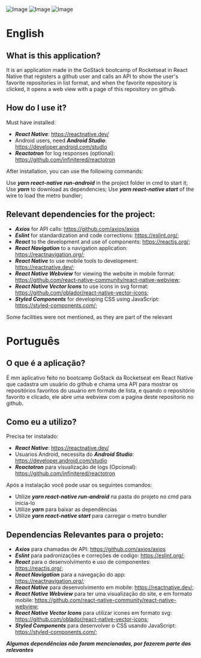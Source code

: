 ![Image](https://i.imgur.com/K0EF5IW.png)
![Image](https://i.imgur.com/b5EanHm.png)
![Image](https://i.imgur.com/qHOLBHP.png)

# English

## What is this application?
It is an application made in the GoStack bootcamp of Rocketseat in React Native that registers a github user and calls an API to show the user's favorite repositories in list format, and when the favorite repository is clicked, it opens a web view with a page of this repository on github.

## How do I use it?
Must have installed:

- ***React Native***: https://reactnative.dev/
- Android users, need ***Android Studio***: https://developer.android.com/studio
- ***Reactotron*** for log responses (optional): https://github.com/infinitered/reactotron

After installation, you can use the following commands:

Use ***yarn react-native run-android*** in the project folder in cmd to start it;
Use ***yarn*** to download as dependencies;
Use ***yarn react-native start*** of the wire to load the metro bundler;

## Relevant dependencies for the project:
- ***Axios*** for API calls: https://github.com/axios/axios
- ***Eslint*** for standardization and code corrections: https://eslint.org/;
- ***React*** to the development and use of components: https://reactjs.org/;
- ***React Navigation*** to a navigation application: https://reactnavigation.org/;
- ***React Native*** to use mobile tools to development: https://reactnative.dev/;
- ***React Native Webview*** for viewing the website in mobile format: https://github.com/react-native-community/react-native-webview;
- ***React Native Vector Icons*** to use icons in svg format: https://github.com/oblador/react-native-vector-icons;
- ***Styled Components*** for developing CSS using JavaScript: https://styled-components.com/;

Some facilities were not mentioned, as they are part of the relevant

# Português

## O que é a aplicação? 

É mm aplicativo feito no bootcamp GoStack da Rocketseat em React Native que cadastra um usuário do github e chama uma API para mostrar os repositórios favoritos do usuário em formato de lista, e quando o repositório favorito e clicado, ele abre uma webview com a pagina deste repositorio no github.

## Como eu a utilizo?

Precisa ter instalado: 
- ***React Native***: https://reactnative.dev/
- Usuarios Android, necessita do ***Android Studio***: https://developer.android.com/studio
- ***Reactotron*** para visualização de logs (Opcional): https://github.com/infinitered/reactotron


Após a instalação você pode usar os seguintes comandos:

- Utilize ***yarn react-native run-android*** na pasta do projeto no cmd para inicia-lo
- Utilize ***yarn*** para baixar as dependências
- Utilize ***yarn react-native start*** para carregar o metro bundler

## Dependencias Relevantes para o projeto:
- ***Axios*** para chamadas de API: https://github.com/axios/axios
- ***Eslint*** para padronizações e correções de codigo: https://eslint.org/;
- ***React*** para o desenvolvimento e uso de componentes: https://reactjs.org/;
- ***React Navigation*** para a navegação do app: https://reactnavigation.org/;
- ***React Native*** para desenvolvimento em mobile: https://reactnative.dev/;
- ***React Native Webview*** para ter uma visualização do site, e em formato mobile: https://github.com/react-native-community/react-native-webview;
- ***React Native Vector Icons*** para utilizar icones em formato svg: https://github.com/oblador/react-native-vector-icons;
- ***Styled Components*** para desenvolver o CSS usando JavaScript: https://styled-components.com/;

***Algumas dependências não foram mencionadas, por fazerem parte das relevantes***

